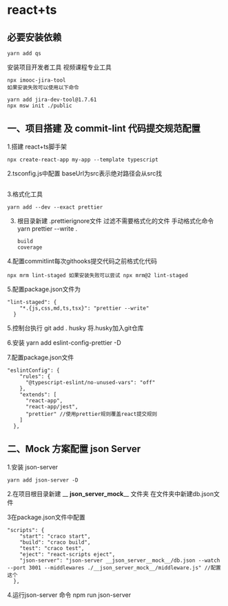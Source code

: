 # react+ts 

## 必要安装依赖

```
yarn add qs
```

安装项目开发者工具 视频课程专业工具 

```
npx imooc-jira-tool
如果安装失败可以使用以下命令

yarn add jira-dev-tool@1.7.61
npx msw init ./public
```



## 一、项目搭建 及 commit-lint 代码提交规范配置

1.搭建 react+ts脚手架

```
npx create-react-app my-app --template typescript
```

2.tsconfig.js中配置 baseUrl为src表示绝对路径会从src找

```

```

3.格式化工具

```
yarn add --dev --exact prettier
```

3. 根目录新建 .prettierignore文件 过滤不需要格式化的文件    手动格式化命令 yarn prettier --write .

   ```
   build
   coverage
   ```

4.配置commitlint每次githooks提交代码之前格式化代码

```
npx mrm lint-staged 如果安装失败可以尝试 npx mrm@2 lint-staged
```

5.配置package.json文件为

```
"lint-staged": {
    "*.{js,css,md,ts,tsx}": "prettier --write"
  }
```

5.控制台执行 git add . husky  将.husky加入git仓库

6.安装 yarn add eslint-config-prettier -D

7.配置package.json文件

```
"eslintConfig": {
    "rules": {
      "@typescript-eslint/no-unused-vars": "off"
    },
    "extends": [
      "react-app",
      "react-app/jest",
      "prettier" //使用prettier规则覆盖react提交规则
    ]
  },
```



## 二、Mock 方案配置 json Server

1.安装 json-server

```
yarn add json-server -D
```

2.在项目根目录新建 __ __json_server_mock____  文件夹 在文件夹中新建db.json文件

3在package.json文件中配置

```
"scripts": {
    "start": "craco start",
    "build": "craco build",
    "test": "craco test",
    "eject": "react-scripts eject",
    "json-server": "json-server __json_server__mock__/db.json --watch --port 3001 --middlewares ./__json_server_mock__/middleware.js" //配置这个
  },
```

4.运行json-server 命令 npm run json-server

